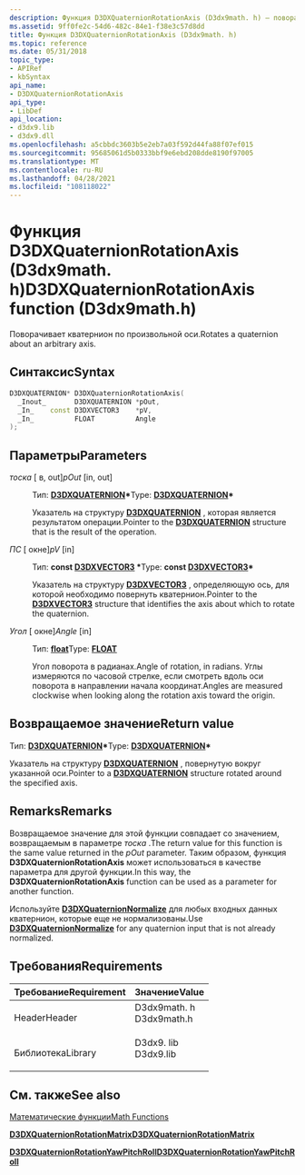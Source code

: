 ```yaml
---
description: Функция D3DXQuaternionRotationAxis (D3dx9math. h) — поворачивает кватернион по произвольной оси.
ms.assetid: 9ff0fe2c-54d6-482c-84e1-f38e3c57d8dd
title: Функция D3DXQuaternionRotationAxis (D3dx9math. h)
ms.topic: reference
ms.date: 05/31/2018
topic_type:
- APIRef
- kbSyntax
api_name:
- D3DXQuaternionRotationAxis
api_type:
- LibDef
api_location:
- d3dx9.lib
- d3dx9.dll
ms.openlocfilehash: a5cbbdc3603b5e2eb7a03f592d44fa88f07ef015
ms.sourcegitcommit: 95685061d5b0333bbf9e6ebd208dde8190f97005
ms.translationtype: MT
ms.contentlocale: ru-RU
ms.lasthandoff: 04/28/2021
ms.locfileid: "108118022"
---
```

# <a name="d3dxquaternionrotationaxis-function-d3dx9mathh"></a><span data-ttu-id="c4024-103">Функция D3DXQuaternionRotationAxis (D3dx9math. h)</span><span class="sxs-lookup"><span data-stu-id="c4024-103">D3DXQuaternionRotationAxis function (D3dx9math.h)</span></span>

<span data-ttu-id="c4024-104">Поворачивает кватернион по произвольной оси.</span><span class="sxs-lookup"><span data-stu-id="c4024-104">Rotates a quaternion about an arbitrary axis.</span></span>

## <a name="syntax"></a><span data-ttu-id="c4024-105">Синтаксис</span><span class="sxs-lookup"><span data-stu-id="c4024-105">Syntax</span></span>


```C++
D3DXQUATERNION* D3DXQuaternionRotationAxis(
  _Inout_       D3DXQUATERNION *pOut,
  _In_    const D3DXVECTOR3    *pV,
  _In_          FLOAT          Angle
);
```



## <a name="parameters"></a><span data-ttu-id="c4024-106">Параметры</span><span class="sxs-lookup"><span data-stu-id="c4024-106">Parameters</span></span>

<dl> <dt>

<span data-ttu-id="c4024-107">*тоска* \[ в, out\]</span><span class="sxs-lookup"><span data-stu-id="c4024-107">*pOut* \[in, out\]</span></span>
</dt> <dd>

<span data-ttu-id="c4024-108">Тип: **[ **D3DXQUATERNION**](d3dxquaternion.md)\***</span><span class="sxs-lookup"><span data-stu-id="c4024-108">Type: **[**D3DXQUATERNION**](d3dxquaternion.md)\***</span></span>

<span data-ttu-id="c4024-109">Указатель на структуру [**D3DXQUATERNION**](d3dxquaternion.md) , которая является результатом операции.</span><span class="sxs-lookup"><span data-stu-id="c4024-109">Pointer to the [**D3DXQUATERNION**](d3dxquaternion.md) structure that is the result of the operation.</span></span>

</dd> <dt>

<span data-ttu-id="c4024-110">*ПС* \[ окне\]</span><span class="sxs-lookup"><span data-stu-id="c4024-110">*pV* \[in\]</span></span>
</dt> <dd>

<span data-ttu-id="c4024-111">Тип: **const [**D3DXVECTOR3**](d3dxvector3.md) \***</span><span class="sxs-lookup"><span data-stu-id="c4024-111">Type: **const [**D3DXVECTOR3**](d3dxvector3.md)\***</span></span>

<span data-ttu-id="c4024-112">Указатель на структуру [**D3DXVECTOR3**](d3dxvector3.md) , определяющую ось, для которой необходимо повернуть кватернион.</span><span class="sxs-lookup"><span data-stu-id="c4024-112">Pointer to the [**D3DXVECTOR3**](d3dxvector3.md) structure that identifies the axis about which to rotate the quaternion.</span></span>

</dd> <dt>

<span data-ttu-id="c4024-113">*Угол* \[ окне\]</span><span class="sxs-lookup"><span data-stu-id="c4024-113">*Angle* \[in\]</span></span>
</dt> <dd>

<span data-ttu-id="c4024-114">Тип: **[ **float**](../winprog/windows-data-types.md)**</span><span class="sxs-lookup"><span data-stu-id="c4024-114">Type: **[**FLOAT**](../winprog/windows-data-types.md)**</span></span>

<span data-ttu-id="c4024-115">Угол поворота в радианах.</span><span class="sxs-lookup"><span data-stu-id="c4024-115">Angle of rotation, in radians.</span></span> <span data-ttu-id="c4024-116">Углы измеряются по часовой стрелке, если смотреть вдоль оси поворота в направлении начала координат.</span><span class="sxs-lookup"><span data-stu-id="c4024-116">Angles are measured clockwise when looking along the rotation axis toward the origin.</span></span>

</dd> </dl>

## <a name="return-value"></a><span data-ttu-id="c4024-117">Возвращаемое значение</span><span class="sxs-lookup"><span data-stu-id="c4024-117">Return value</span></span>

<span data-ttu-id="c4024-118">Тип: **[ **D3DXQUATERNION**](d3dxquaternion.md)\***</span><span class="sxs-lookup"><span data-stu-id="c4024-118">Type: **[**D3DXQUATERNION**](d3dxquaternion.md)\***</span></span>

<span data-ttu-id="c4024-119">Указатель на структуру [**D3DXQUATERNION**](d3dxquaternion.md) , повернутую вокруг указанной оси.</span><span class="sxs-lookup"><span data-stu-id="c4024-119">Pointer to a [**D3DXQUATERNION**](d3dxquaternion.md) structure rotated around the specified axis.</span></span>

## <a name="remarks"></a><span data-ttu-id="c4024-120">Remarks</span><span class="sxs-lookup"><span data-stu-id="c4024-120">Remarks</span></span>

<span data-ttu-id="c4024-121">Возвращаемое значение для этой функции совпадает со значением, возвращаемым в параметре *тоска* .</span><span class="sxs-lookup"><span data-stu-id="c4024-121">The return value for this function is the same value returned in the *pOut* parameter.</span></span> <span data-ttu-id="c4024-122">Таким образом, функция **D3DXQuaternionRotationAxis** может использоваться в качестве параметра для другой функции.</span><span class="sxs-lookup"><span data-stu-id="c4024-122">In this way, the **D3DXQuaternionRotationAxis** function can be used as a parameter for another function.</span></span>

<span data-ttu-id="c4024-123">Используйте [**D3DXQuaternionNormalize**](d3dxquaternionnormalize.md) для любых входных данных кватернион, которые еще не нормализованы.</span><span class="sxs-lookup"><span data-stu-id="c4024-123">Use [**D3DXQuaternionNormalize**](d3dxquaternionnormalize.md) for any quaternion input that is not already normalized.</span></span>

## <a name="requirements"></a><span data-ttu-id="c4024-124">Требования</span><span class="sxs-lookup"><span data-stu-id="c4024-124">Requirements</span></span>



| <span data-ttu-id="c4024-125">Требование</span><span class="sxs-lookup"><span data-stu-id="c4024-125">Requirement</span></span> | <span data-ttu-id="c4024-126">Значение</span><span class="sxs-lookup"><span data-stu-id="c4024-126">Value</span></span> |
|--------------------|----------------------------------------------------------------------------------------|
| <span data-ttu-id="c4024-127">Header</span><span class="sxs-lookup"><span data-stu-id="c4024-127">Header</span></span><br/>  | <dl> <span data-ttu-id="c4024-128"><dt>D3dx9math. h</dt></span><span class="sxs-lookup"><span data-stu-id="c4024-128"><dt>D3dx9math.h</dt></span></span> </dl> |
| <span data-ttu-id="c4024-129">Библиотека</span><span class="sxs-lookup"><span data-stu-id="c4024-129">Library</span></span><br/> | <dl> <span data-ttu-id="c4024-130"><dt>D3dx9. lib</dt></span><span class="sxs-lookup"><span data-stu-id="c4024-130"><dt>D3dx9.lib</dt></span></span> </dl>   |



## <a name="see-also"></a><span data-ttu-id="c4024-131">См. также</span><span class="sxs-lookup"><span data-stu-id="c4024-131">See also</span></span>

<dl> <dt>

[<span data-ttu-id="c4024-132">Математические функции</span><span class="sxs-lookup"><span data-stu-id="c4024-132">Math Functions</span></span>](dx9-graphics-reference-d3dx-functions-math.md)
</dt> <dt>

[<span data-ttu-id="c4024-133">**D3DXQuaternionRotationMatrix**</span><span class="sxs-lookup"><span data-stu-id="c4024-133">**D3DXQuaternionRotationMatrix**</span></span>](d3dxquaternionrotationmatrix.md)
</dt> <dt>

[<span data-ttu-id="c4024-134">**D3DXQuaternionRotationYawPitchRoll**</span><span class="sxs-lookup"><span data-stu-id="c4024-134">**D3DXQuaternionRotationYawPitchRoll**</span></span>](d3dxquaternionrotationyawpitchroll.md)
</dt> </dl>

 

 
